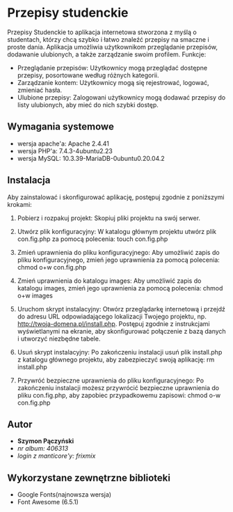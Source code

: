 
# Przepisy studenckie

Przepisy Studenckie to aplikacja internetowa stworzona z myślą o studentach, którzy chcą szybko i łatwo znaleźć przepisy na smaczne i proste dania. Aplikacja umożliwia użytkownikom przeglądanie przepisów, dodawanie ulubionych, a także zarządzanie swoim profilem.
Funkcje:
* Przeglądanie przepisów: Użytkownicy mogą przeglądać dostępne przepisy, posortowane według różnych kategorii.
* Zarządzanie kontem: Użytkownicy mogą się rejestrować, logować, zmieniać hasła.
* Ulubione przepisy: Zalogowani użytkownicy mogą dodawać przepisy do listy ulubionych, aby mieć do nich szybki dostęp.

## Wymagania systemowe

* wersja apache'a: Apache 2.4.41
* wersja PHP'a: 7.4.3-4ubuntu2.23
* wersja MySQL: 10.3.39-MariaDB-0ubuntu0.20.04.2

## Instalacja

Aby zainstalować i skonfigurować aplikację, postępuj zgodnie z poniższymi krokami:
1. Pobierz i rozpakuj projekt:
Skopiuj pliki projektu na swój serwer.

2. Utwórz plik konfiguracyjny:
W katalogu głównym projektu utwórz plik con.fig.php za pomocą polecenia: touch con.fig.php

3. Zmień uprawnienia do pliku konfiguracyjnego:
Aby umożliwić zapis do pliku konfiguracyjnego, zmień jego uprawnienia za pomocą polecenia: chmod o+w con.fig.php

4. Zmień uprawnienia do katalogu images:
Aby umożliwić zapis do katalogu images, zmień jego uprawnienia za pomocą polecenia: chmod o+w images

5. Uruchom skrypt instalacyjny:
Otwórz przeglądarkę internetową i przejdź do adresu URL odpowiadającego lokalizacji Twojego projektu, np. http://twoja-domena.pl/install.php. Postępuj zgodnie z instrukcjami wyświetlanymi na ekranie, aby skonfigurować połączenie z bazą danych i utworzyć niezbędne tabele.

6. Usuń skrypt instalacyjny:
Po zakończeniu instalacji usuń plik install.php z katalogu głównego projektu, aby zabezpieczyć swoją aplikację: rm install.php

7. Przywróć bezpieczne uprawnienia do pliku konfiguracyjnego:
Po zakończeniu instalacji możesz przywrócić bezpieczne uprawnienia do pliku con.fig.php, aby zapobiec przypadkowemu zapisowi: chmod o-w con.fig.php

## Autor

* **Szymon Pączyński** 
* *nr  album: 406313*
* *login z manticore'y: frixmix*

## Wykorzystane zewnętrzne biblioteki

* Google Fonts(najnowsza wersja)
* Font Awesome (6.5.1)